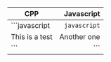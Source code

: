 
CPP                                           | Javascript
----------------------------------------------|---------------------------------------:
```javascript                                 | ```javascript```
This is a test                                | Another one
```                                           | ```
